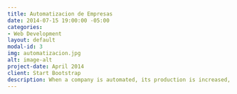 ```yaml
---
title: Automatizacion de Empresas
date: 2014-07-15 19:00:00 -05:00
categories:
- Web Development
layout: default
modal-id: 3
img: automatizacion.jpg
alt: image-alt
project-date: April 2014
client: Start Bootstrap
description: When a company is automated, its production is increased, costs are reduced and the quality of the product is improved. Our goal is to make scalable products that make it simple to increase the company's production. We offer innovative, cheap and robust solutions. Perfect for industrial use. Machines that work at 220V, 380V or 440V for easy coupling to industrial networks, sending information to the network, for online monitoring, Android graphical interface. And other functionalities that the client considers necessary.
---
```


